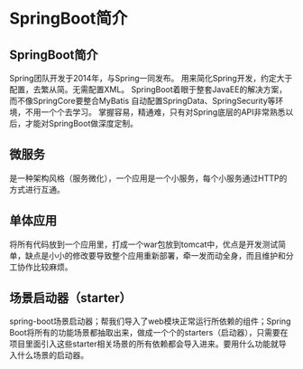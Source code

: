 # SpringBoot简介

## SpringBoot简介
Spring团队开发于2014年，与Spring一同发布。
用来简化Spring开发，约定大于配置，去繁从简。无需配置XML。
SpringBoot着眼于整套JavaEE的解决方案，而不像SpringCore要整合MyBatis
自动配置SpringData、SpringSecurity等环境，不用一个个去学习。
掌握容易，精通难，只有对Spring底层的API非常熟悉以后，才能对SpringBoot做深度定制。

## 微服务
是一种架构风格（服务微化），一个应用是一个小服务，每个小服务通过HTTP的方式进行互通。

## 单体应用
将所有代码放到一个应用里，打成一个war包放到tomcat中，优点是开发测试简单，缺点是小小的修改要导致整个应用重新部署，牵一发而动全身，而且维护和分工协作比较麻烦。

## 场景启动器（starter）
spring-boot场景启动器；帮我们导入了web模块正常运行所依赖的组件；Spring Boot将所有的功能场景都抽取出来，做成一个个的starters（启动器），只需要在项目里面引入这些starter相关场景的所有依赖都会导入进来。要用什么功能就导入什么场景的启动器。
